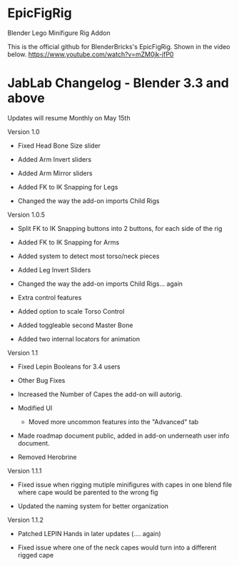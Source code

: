 # EpicFigRig
Blender Lego Minifigure Rig Addon

This is the official github for BlenderBricks's EpicFigRig. Shown in the video below. https://www.youtube.com/watch?v=mZM0jk-jfP0

# JabLab Changelog - Blender 3.3 and above

Updates will resume Monthly on May 15th

Version 1.0

- Fixed Head Bone Size slider

- Added Arm Invert sliders

- Added Arm Mirror sliders

- Added FK to IK Snapping for Legs

- Changed the way the add-on imports Child Rigs

Version 1.0.5

- Split FK to IK Snapping buttons into 2 buttons, for each side of the rig

- Added FK to IK Snapping for Arms

- Added system to detect most torso/neck pieces

- Added Leg Invert Sliders

- Changed the way the add-on imports Child Rigs... again

- Extra control features

- Added option to scale Torso Control

- Added toggleable second Master Bone

- Added two internal locators for animation

Version 1.1

- Fixed Lepin Booleans for 3.4 users

- Other Bug Fixes

- Increased the Number of Capes the add-on will autorig.

- Modified UI
    - Moved more uncommon features into the "Advanced" tab
	 
- Made roadmap document public, added in add-on underneath user info document. 

- Removed Herobrine

Version 1.1.1

- Fixed issue when rigging mutiple minifigures with capes in one blend file where cape would be parented to the wrong fig

- Updated the naming system for better organization

Version 1.1.2

- Patched LEPIN Hands in later updates (.... again)

- Fixed issue where one of the neck capes would turn into a different rigged cape